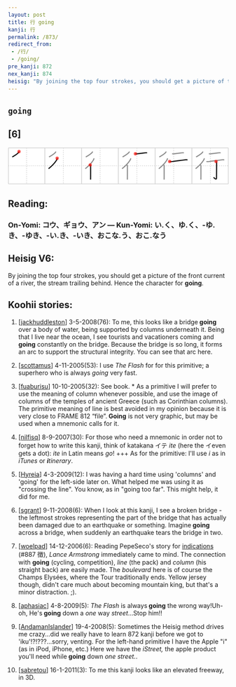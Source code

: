 ```yaml
---
layout: post
title: 行 going
kanji: 行
permalink: /873/
redirect_from:
 - /行/
 - /going/
pre_kanji: 872
nex_kanji: 874
heisig: "By joining the top four strokes, you should get a picture of the front current of a river, the stream trailing behind. Hence the character for <b>going</b>."
---
```


## `going`

## [6]

<div class="stroke"><img src="../images/E8A18C.png" /></div>

## Reading:

### On-Yomi: コウ、ギョウ、アン &mdash; Kun-Yomi: い.く、ゆ.く、-ゆ.き、-ゆき、-い.き、-いき、おこな.う、おこ.なう

## Heisig V6:

By joining the top four strokes, you should get a picture of the front current of a river, the stream trailing behind. Hence the character for <b>going</b>.

## Koohii stories:

1) [<a href="http://kanji.koohii.com/profile/jackhuddleston">jackhuddleston</a>] 3-5-2008(76): To me, this looks like a bridge<strong> going</strong> over a body of water, being supported by columns underneath it. Being that I live near the ocean, I see tourists and vacationers coming and<strong> going</strong> constantly on the bridge. Because the bridge is so long, it forms an arc to support the structural integrity. You can see that arc here.

2) [<a href="http://kanji.koohii.com/profile/scottamus">scottamus</a>] 4-11-2005(53): I use <em>The Flash</em> for for this primitive; a superhero who is always <em>going</em> very fast.

3) [<a href="http://kanji.koohii.com/profile/fuaburisu">fuaburisu</a>] 10-10-2005(32): See book. * As a primitive I will prefer to use the meaning of column whenever possible, and use the image of columns of the temples of ancient Greece (such as Corinthian columns). The primitive meaning of line is best avoided in my opinion because it is very close to FRAME 812 “file”.<strong> Going</strong> is not very graphic, but may be used when a mnemonic calls for it.

4) [<a href="http://kanji.koohii.com/profile/nilfisq">nilfisq</a>] 8-9-2007(30): For those who need a mnemonic in order not to forget how to write this kanji, think of katakana イテ <em>ite</em> (here the イeven gets a dot): <em>ite</em> in Latin means <em>go</em>! +++ As for the primitive: I&#039;ll use <em>i</em> as in <em>iTunes</em> or <em><strong>i</strong>tinerary</em>.

5) [<a href="http://kanji.koohii.com/profile/Hyreia">Hyreia</a>] 4-3-2009(12): I was having a hard time using &#039;columns&#039; and &#039;going&#039; for the left-side later on. What helped me was using it as &quot;crossing the line&quot;. You know, as in &quot;going too far&quot;. This might help, it did for me.

6) [<a href="http://kanji.koohii.com/profile/sgrant">sgrant</a>] 9-11-2008(6): When I look at this kanji, I see a broken bridge - the leftmost strokes representing the part of the bridge that has actually been damaged due to an earthquake or something. Imagine<strong> going</strong> across a bridge, when suddenly an earthquake tears the bridge in two.

7) [<a href="http://kanji.koohii.com/profile/woelpad">woelpad</a>] 14-12-2006(6): Reading PepeSeco&#039;s story for <a href="../887">indications</a> (#887 徴), <em>Lance Armstrong</em> immediately came to mind. The connection with <strong>going</strong> (cycling, competition), <em>line</em> (the pack) and <em>column</em> (his straight back) are easily made. The <em>boulevard</em> here is of course the Champs Elysées, where the Tour traditionally ends. Yellow jersey though, didn&#039;t care much about becoming mountain king, but that&#039;s a minor distraction. ;).

8) [<a href="http://kanji.koohii.com/profile/aphasiac">aphasiac</a>] 4-8-2009(5): <em>The Flash</em> is always<strong> going</strong> the wrong way!Uh-oh, He&#039;s<strong> going</strong> down a <em>one</em> way <em>street</em>...Stop him!!

9) [<a href="http://kanji.koohii.com/profile/AndamanIslander">AndamanIslander</a>] 19-4-2008(5): Sometimes the Heisig method drives me crazy...did we really have to learn 872 kanji before we got to &#039;iku&#039;!?!???...sorry, venting. For the left-hand primitive I have the Apple &quot;i&quot; (as in iPod, iPhone, etc.) Here we have the <em>iStreet,</em> the apple product you&#039;ll need while<strong> going</strong> down <em>one street.</em>.

10) [<a href="http://kanji.koohii.com/profile/sabretou">sabretou</a>] 16-1-2011(3): To me this kanji looks like an elevated freeway, in 3D.

